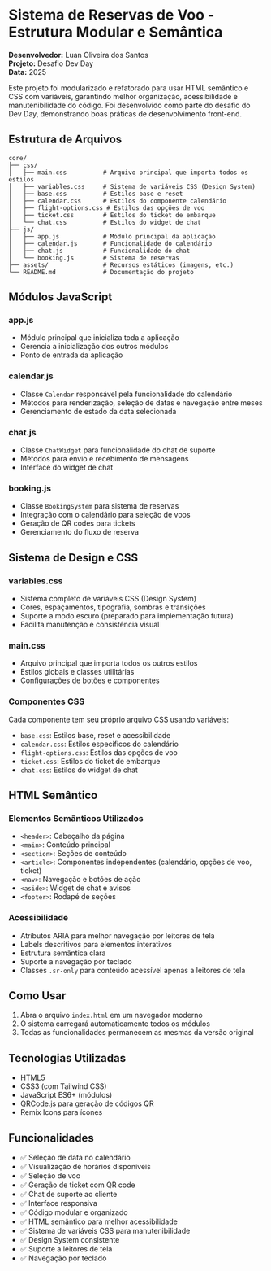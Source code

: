 # Sistema de Reservas de Voo - Estrutura Modular e Semântica

**Desenvolvedor:** Luan Oliveira dos Santos  
**Projeto:** Desafio Dev Day  
**Data:** 2025

Este projeto foi modularizado e refatorado para usar HTML semântico e CSS com variáveis, garantindo melhor organização, acessibilidade e manutenibilidade do código. Foi desenvolvido como parte do desafio do Dev Day, demonstrando boas práticas de desenvolvimento front-end.

## Estrutura de Arquivos

```
core/
├── css/
│   ├── main.css          # Arquivo principal que importa todos os estilos
│   ├── variables.css     # Sistema de variáveis CSS (Design System)
│   ├── base.css          # Estilos base e reset
│   ├── calendar.css      # Estilos do componente calendário
│   ├── flight-options.css # Estilos das opções de voo
│   ├── ticket.css        # Estilos do ticket de embarque
│   └── chat.css          # Estilos do widget de chat
├── js/
│   ├── app.js            # Módulo principal da aplicação
│   ├── calendar.js       # Funcionalidade do calendário
│   ├── chat.js           # Funcionalidade do chat
│   └── booking.js        # Sistema de reservas
├── assets/               # Recursos estáticos (imagens, etc.)
└── README.md             # Documentação do projeto
```

## Módulos JavaScript

### app.js
- Módulo principal que inicializa toda a aplicação
- Gerencia a inicialização dos outros módulos
- Ponto de entrada da aplicação

### calendar.js
- Classe `Calendar` responsável pela funcionalidade do calendário
- Métodos para renderização, seleção de datas e navegação entre meses
- Gerenciamento de estado da data selecionada

### chat.js
- Classe `ChatWidget` para funcionalidade do chat de suporte
- Métodos para envio e recebimento de mensagens
- Interface do widget de chat

### booking.js
- Classe `BookingSystem` para sistema de reservas
- Integração com o calendário para seleção de voos
- Geração de QR codes para tickets
- Gerenciamento do fluxo de reserva

## Sistema de Design e CSS

### variables.css
- Sistema completo de variáveis CSS (Design System)
- Cores, espaçamentos, tipografia, sombras e transições
- Suporte a modo escuro (preparado para implementação futura)
- Facilita manutenção e consistência visual

### main.css
- Arquivo principal que importa todos os outros estilos
- Estilos globais e classes utilitárias
- Configurações de botões e componentes

### Componentes CSS
Cada componente tem seu próprio arquivo CSS usando variáveis:
- `base.css`: Estilos base, reset e acessibilidade
- `calendar.css`: Estilos específicos do calendário
- `flight-options.css`: Estilos das opções de voo
- `ticket.css`: Estilos do ticket de embarque
- `chat.css`: Estilos do widget de chat

## HTML Semântico

### Elementos Semânticos Utilizados
- `<header>`: Cabeçalho da página
- `<main>`: Conteúdo principal
- `<section>`: Seções de conteúdo
- `<article>`: Componentes independentes (calendário, opções de voo, ticket)
- `<nav>`: Navegação e botões de ação
- `<aside>`: Widget de chat e avisos
- `<footer>`: Rodapé de seções

### Acessibilidade
- Atributos ARIA para melhor navegação por leitores de tela
- Labels descritivos para elementos interativos
- Estrutura semântica clara
- Suporte a navegação por teclado
- Classes `.sr-only` para conteúdo acessível apenas a leitores de tela

## Como Usar

1. Abra o arquivo `index.html` em um navegador moderno
2. O sistema carregará automaticamente todos os módulos
3. Todas as funcionalidades permanecem as mesmas da versão original

## Tecnologias Utilizadas

- HTML5
- CSS3 (com Tailwind CSS)
- JavaScript ES6+ (módulos)
- QRCode.js para geração de códigos QR
- Remix Icons para ícones

## Funcionalidades

- ✅ Seleção de data no calendário
- ✅ Visualização de horários disponíveis
- ✅ Seleção de voo
- ✅ Geração de ticket com QR code
- ✅ Chat de suporte ao cliente
- ✅ Interface responsiva
- ✅ Código modular e organizado
- ✅ HTML semântico para melhor acessibilidade
- ✅ Sistema de variáveis CSS para manutenibilidade
- ✅ Design System consistente
- ✅ Suporte a leitores de tela
- ✅ Navegação por teclado
